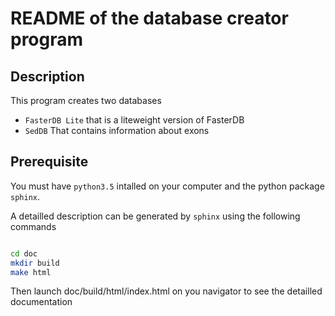 # README of the database creator program

## Description

This program creates two databases

*  `FasterDB Lite` that is a liteweight version of FasterDB
*  `SedDB` That contains information about exons

## Prerequisite

You must have `python3.5` intalled on your computer and the python package `sphinx`.


A detailled description can be generated by `sphinx` using the following commands

```sh

cd doc
mkdir build
make html
```

Then launch doc/build/html/index.html on you navigator to see the detailled documentation
